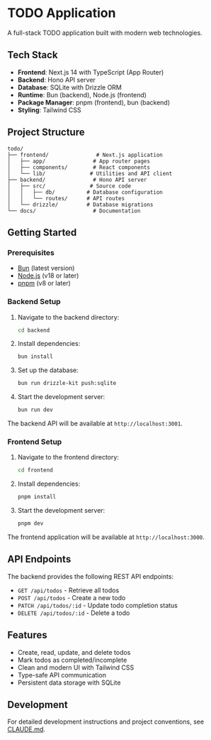 # TODO Application

A full-stack TODO application built with modern web technologies.

## Tech Stack

- **Frontend**: Next.js 14 with TypeScript (App Router)
- **Backend**: Hono API server
- **Database**: SQLite with Drizzle ORM
- **Runtime**: Bun (backend), Node.js (frontend)
- **Package Manager**: pnpm (frontend), bun (backend)
- **Styling**: Tailwind CSS

## Project Structure

```
todo/
├── frontend/               # Next.js application
│   ├── app/               # App router pages
│   ├── components/        # React components
│   └── lib/              # Utilities and API client
├── backend/               # Hono API server
│   ├── src/              # Source code
│   │   ├── db/          # Database configuration
│   │   └── routes/      # API routes
│   └── drizzle/         # Database migrations
└── docs/                  # Documentation
```

## Getting Started

### Prerequisites

- [Bun](https://bun.sh/) (latest version)
- [Node.js](https://nodejs.org/) (v18 or later)
- [pnpm](https://pnpm.io/) (v8 or later)

### Backend Setup

1. Navigate to the backend directory:
   ```bash
   cd backend
   ```

2. Install dependencies:
   ```bash
   bun install
   ```

3. Set up the database:
   ```bash
   bun run drizzle-kit push:sqlite
   ```

4. Start the development server:
   ```bash
   bun run dev
   ```

The backend API will be available at `http://localhost:3001`.

### Frontend Setup

1. Navigate to the frontend directory:
   ```bash
   cd frontend
   ```

2. Install dependencies:
   ```bash
   pnpm install
   ```

3. Start the development server:
   ```bash
   pnpm dev
   ```

The frontend application will be available at `http://localhost:3000`.

## API Endpoints

The backend provides the following REST API endpoints:

- `GET /api/todos` - Retrieve all todos
- `POST /api/todos` - Create a new todo
- `PATCH /api/todos/:id` - Update todo completion status
- `DELETE /api/todos/:id` - Delete a todo

## Features

- Create, read, update, and delete todos
- Mark todos as completed/incomplete
- Clean and modern UI with Tailwind CSS
- Type-safe API communication
- Persistent data storage with SQLite

## Development

For detailed development instructions and project conventions, see [CLAUDE.md](./CLAUDE.md).
